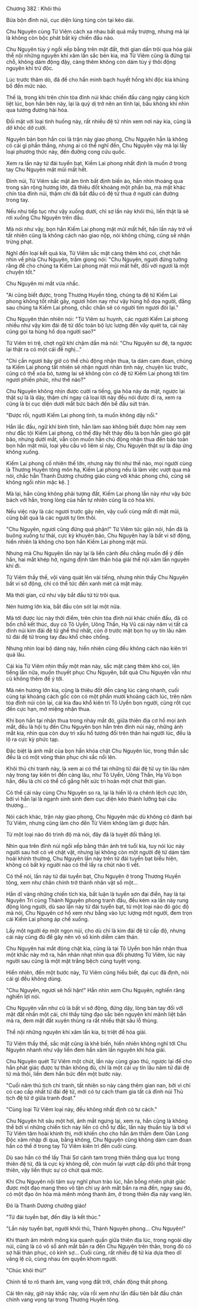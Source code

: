 




Chương 382 : Khôi thủ


Bừa bộn đỉnh núi, cục diện lúng túng còn tại kéo dài.

Chu Nguyên cùng Từ Viêm cách xa nhau bất quá mấy trượng, nhưng mà lại là không còn bộc phát bất kỳ chiến đấu nào.

Chu Nguyên tùy ý ngồi xếp bằng trên mặt đất, thời gian dần trôi qua hóa giải thể nội những nguyên khí xâm lấn sắc bén kia, mà Từ Viêm cũng là đứng tại chỗ, không dám động đậy, càng thêm không còn dám tùy ý thôi động nguyên khí trừ độc.

Lúc trước thăm dò, đã để cho hắn minh bạch huyết hồng khí độc kia khủng bố đến mức nào.

Thế là, trong khi trên chín tòa đỉnh núi khác chiến đấu càng ngày càng kịch liệt lúc, bọn hắn bên này, lại là quỷ dị trở nên an tĩnh lại, bầu không khí nhìn qua tương đương hài hòa.

Đối mặt với loại tình huống này, rất nhiều đệ tử nhìn xem nơi này kia, cũng là dở khóc dở cười.

Nguyên bản bọn hắn coi là trận này giao phong, Chu Nguyên hẳn là không có cái gì phần thắng, nhưng ai có thể nghĩ đến, Chu Nguyên vậy mà lại lấy loại phương thức này, đến đường cong cứu quốc.

Xem ra lần này tử đái tuyển bạt, Kiếm Lai phong nhất định là muốn ở trong tay Chu Nguyên mặt mũi mất hết.

Đỉnh núi, Từ Viêm sắc mặt âm tình bất định biến ảo, hắn nhìn thoáng qua trong sân rộng hương lớn, đã thiêu đốt khoảng một phần ba, mà mặt khác chín tòa đỉnh núi, thậm chí đã bắt đầu có đệ tử thua ở người cản đường trong tay.

Nếu như tiếp tục như vậy xuống dưới, chỉ sợ lần này khôi thủ, liền thật là sẽ rơi xuống Chu Nguyên trên đầu.

Mà nói như vậy, bọn hắn Kiếm Lai phong mặt mũi mất hết, hắn lần này trở về tất nhiên cũng là không cách nào giao nộp, nói không chừng, cũng sẽ nhận trừng phạt.

Nghĩ đến loại kết quả kia, Từ Viêm sắc mặt càng thêm khó coi, chợt hắn nhìn về phía Chu Nguyên, trầm giọng nói: "Chu Nguyên, ngươi đừng tưởng rằng để cho chúng ta Kiếm Lai phong mặt mũi mất hết, đối với ngươi là một chuyện tốt."

Chu Nguyên mí mắt vừa nhấc.

"Ai cũng biết được, trong Thương Huyền tông, chúng ta đệ tử Kiếm Lai phong không tốt nhất gây, ngươi hôm nay như vậy hùng hổ dọa người, đằng sau chúng ta Kiếm Lai phong, chắc chắn sẽ có người tìm ngươi đòi lại."

Chu Nguyên thản nhiên nói: "Từ Viêm sư huynh, các ngươi Kiếm Lai phong nhiều như vậy kim đái đệ tử dốc toàn bộ lực lượng đến vây quét ta, cái này cũng gọi ta hùng hổ dọa người sao?"

Từ Viêm trì trệ, chợt ngữ khí chậm dần mà nói: "Chu Nguyên sư đệ, ta ngược lại thật ra có một cái đề nghị..."

"Chỉ cần ngươi bây giờ có thể chủ động nhận thua, ta dám cam đoan, chúng ta Kiếm Lai phong tất nhiên sẽ nhận ngươi nhân tình này, chuyện lúc trước, cũng có thể xóa bỏ, tương lai sẽ không còn có đệ tử Kiếm Lai phong tới tìm ngươi phiền phức, như thế nào?"

Chu Nguyên không nhịn được cười ra tiếng, gia hỏa này da mặt, ngược lại thật sự là là dày, thậm chí ngay cả loại lời này đều nói được đi ra, xem ra cũng là bị cục diện dưới mắt bức bách đến bể đầu sứt trán.

"Được rồi, người Kiếm Lai phong tình, ta muốn không dậy nổi."

Hắn lắc đầu, ngữ khí bình tĩnh, hắn làm sao không biết được hôm nay xem như đắc tội Kiếm Lai phong, có thể đây hết thảy đều là bọn hắn gieo gió gặt bão, nhưng dưới mắt, vẫn còn muốn hắn chủ động nhận thua đến bảo toàn bọn hắn mặt mũi, loại yêu cầu vô liêm sỉ này, Chu Nguyên thật sự là đáp ứng không xuống.

Kiếm Lai phong cố nhiên thế lớn, nhưng này thì như thế nào, mọi người cùng là Thương Huyền tông môn hạ, Kiếm Lai phong nếu là làm việc vượt qua mà nói, chắc hẳn Thanh Dương chưởng giáo cùng với khác phong chủ, cũng sẽ không ngồi nhìn mặc kệ. ]

Mà lại, hắn cũng không phải tượng đất, Kiếm Lai phong lần này như vậy bức bách với hắn, trong lòng của hắn tự nhiên cũng là có hỏa khí.

Nếu việc này là các ngươi trước gây nên, vậy cuối cùng mất đi mặt mũi, cũng bất quá là các ngươi tự tìm thôi.

"Chu Nguyên, ngươi cũng đừng quá phận!" Từ Viêm tức giận nói, hắn đã là buông xuống tư thái, cực kỳ khuyên bảo, Chu Nguyên hay là bất vi sở động, hiển nhiên là không cho bọn hắn Kiếm Lai phong mặt mũi.

Nhưng mà Chu Nguyên lần này lại là liền cành đều chẳng muốn để ý đến hắn, hai mắt khép hờ, ngưng định tâm thần hóa giải thể nội xâm lấn nguyên khí đi.

Từ Viêm thấy thế, vội vàng quát lên vài tiếng, nhưng nhìn thấy Chu Nguyên bất vi sở động, chỉ có thể tức đến xanh mét cả mặt mày.

Mà thời gian, cứ như vậy bắt đầu từ từ trôi qua.

Nén hương lớn kia, bắt đầu còn sót lại một nửa.

Mà tới được lúc này thời điểm, trên chín tòa đỉnh núi khác chiến đấu, đã có bốn chỗ kết thúc, duy có Tô Uyển, Uông Thần, Hạ Vũ cái này năm vị tất cả đỉnh núi kim đái đệ tử ghế thứ nhất, còn ở trước mặt bọn họ uy tín lâu năm tử đái đệ tử trong tay đau khổ chèo chống.

Nhưng nhìn loại bộ dáng này, hiển nhiên cũng đều không cách nào kiên trì quá lâu.

Cái kia Từ Viêm nhìn thấy một màn này, sắc mặt càng thêm khó coi, lên tiếng lần nữa, muốn thuyết phục Chu Nguyên, bất quá Chu Nguyên vẫn như cũ không thêm để ý tới.

Mà nén hương lớn kia, cũng là thiêu đốt đến càng lúc càng nhanh, cuối cùng tại khoảng cách gốc còn có một phần mười khoảng cách lúc, trên năm tòa đỉnh núi còn lại, cái kia đau khổ kiên trì Tô Uyển bọn người, cũng rốt cục đến cực hạn, mở miệng nhận thua.

Khi bọn hắn tại nhận thua trong nháy mắt đó, giữa thiên địa cơ hồ mọi ánh mắt, đều là hội tụ đến Chu Nguyên bọn hắn trên đỉnh núi này, những ánh mắt kia, nhìn qua còn duy trì xấu hổ tương đối trên thân hai người lúc, đều là lộ ra cực kỳ phức tạp.

Đặc biệt là ánh mắt của bọn hắn khóa chặt Chu Nguyên lúc, trong thần sắc đều là có một vòng thán phục chi sắc nổi lên.

Khôi thủ chi tranh này, là xem ai có thể tại những tử đái đệ tử uy tín lâu năm này trong tay kiên trì đến càng lâu, như Tô Uyển, Uông Thần, Hạ Vũ bọn hắn, đều là chỉ có thể cố gắng hết sức trì hoãn một chút thời gian.

Có thể cái này cùng Chu Nguyên so ra, lại là hiển lộ ra chênh lệch cực lớn, bởi vì hắn lại là ngạnh sinh sinh đem cục diện kéo thành lưỡng bại câu thương...

Nói cách khác, trận này giao phong, Chu Nguyên mặc dù không có đánh bại Từ Viêm, nhưng cũng làm cho đến Từ Viêm không làm gì được hắn.

Từ một loại nào đó trình độ mà nói, đây đã là tuyệt đối thắng lợi.

Nhìn qua trên đỉnh núi ngồi xếp bằng thân ảnh trẻ tuổi kia, tuy nói lúc này người sau hơi có vẻ chật vật, nhưng lại không còn một người đệ tử dám tâm hoài khinh thường, Chu Nguyên lần này trên tử đái tuyển bạt biểu hiện, không có bất kỳ người nào có thể lấy ra chút nào tì vết.

Có thể nói, lần này tử đái tuyển bạt, Chu Nguyên ở trong Thương Huyền tông, xem như chân chính trở thành nhân vật số một...

Hắn dĩ vãng những chiến tích kia, bất luận là tuyển sơn đại điển, hay là tại Nguyên Trì cùng Thánh Nguyên phong tranh đấu, đều kém xa lần này rung động lòng người, dù sao lần này tử đái tuyển bạt, từ một loại nào đó góc độ mà nói, Chu Nguyên cơ hồ xem như bằng vào lực lượng một người, đem trọn cái Kiếm Lai phong áp chế xuống.

Lấy một người ép một ngọn núi, cho dù chỉ là kim đái đệ tử cấp độ, nhưng cái này cũng đủ để gây nên vô số kinh diễm cảm thán.

Chu Nguyên hai mắt đóng chặt kia, cũng là tại Tô Uyển bọn hắn nhận thua một khắc này mở ra, hắn nhàn nhạt nhìn qua đối phương Từ Viêm, lúc này người sau cũng là một mặt trắng bệch cùng tuyệt vọng.

Hiển nhiên, đến một bước này, Từ Viêm cũng hiểu biết, đại cục đã định, nói cái gì đều không dùng.

"Chu Nguyên, ngươi sẽ hối hận!" Hắn nhìn xem Chu Nguyên, nghiến răng nghiến lợi nói.

Chu Nguyên vẫn như cũ là bất vi sở động, đứng dậy, lòng bàn tay đối với mặt đất nhấn một cái, chỉ thấy từng đạo sắc bén nguyên khí mãnh liệt bắn mà ra, đem mặt đất xuyên thủng ra rất nhiều thật sâu lỗ thủng.

Thể nội những nguyên khí xâm lấn kia, bị triệt để hóa giải.

Từ Viêm thấy thế, sắc mặt cũng là khẽ biến, hiển nhiên không nghĩ tới Chu Nguyên nhanh như vậy liền đem hắn xâm lấn nguyên khí hóa giải.

Chu Nguyên quét Từ Viêm một chút, lần này cùng giao thủ, ngược lại để cho hắn phát giác được tự thân không đủ, chỉ là một cái uy tín lâu năm tử đái đệ tử mà thôi, liền đem hắn bức đến một bước này.

"Cuối năm thủ tịch chi tranh, tất nhiên so này càng thêm gian nan, bởi vì chỉ có cao cấp nhất tử đái đệ tử, mới có tư cách tham gia tất cả đỉnh núi Thủ tịch đệ tử ở giữa tranh đoạt."

"Cùng loại Từ Viêm loại này, đều không nhất định có tư cách."

Chu Nguyên hít sâu một hơi, ánh mắt ngưng lại, xem ra, hắn cũng là không thể bởi vì những chiến tích này liền có chỗ tự đắc, lần này thuần túy là bởi vì Từ Viêm tâm hoài khinh thị, mới khiến cho cho hắn âm thầm đem Oán Long Độc xâm nhập đi qua, bằng không, Chu Nguyên cũng không dám cam đoan hắn có thể ở trong tay Từ Viêm kiên trì đến cuối cùng.

Dù sao hắn có thể lấy Thái Sơ cảnh tam trọng thiên thắng qua lục trọng thiên đệ tử, đã là cực kỳ không dễ, còn muốn lại vượt cấp đối phó thất trọng thiên, vậy liền thực sự có chút quá mức.

Khi Chu Nguyên nội tâm suy nghĩ phun trào lúc, hắn bỗng nhiên phát giác được một đạo mang theo vô tận chi uy ánh mắt bắn ra mà đến, ngay sau đó, có một đạo ôn hòa mà mênh mông thanh âm, ở trong thiên địa này vang lên.

Đó là Thanh Dương chưởng giáo!

"Tử đái tuyển bạt, đến đây là kết thúc."

"Lần này tuyển bạt, người khôi thủ, Thánh Nguyên phong... Chu Nguyên!"

Khi thanh âm mênh mông kia quanh quẩn giữa thiên địa lúc, trong ngoài dãy núi, cũng là có vô số ánh mắt bắn ra đến Chu Nguyên trên thân, trong đó có sợ hãi thán phục, có kính sợ... Cuối cùng, rất nhiều đệ tử kia dựa theo dĩ vãng lệ cũ, cùng nhau ôm quyền khom người.

"Chúc khôi thủ!"

Chỉnh tề to rõ thanh âm, vang vọng đất trời, chấn động thất phong.

Cái tên này, giờ này khắc này, vừa rồi xem như lần đầu tiên bắt đầu chân chính vang vọng tại trong Thương Huyền tông.




